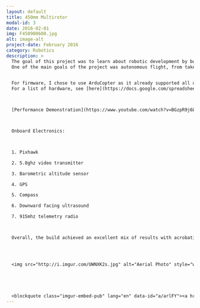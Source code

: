 ```yaml
---
layout: default
title: 450mm Multirotor
modal-id: 3
date: 2016-02-01
img: F450900600.jpg
alt: image-alt
project-date: February 2016
category: Robotics
description: >
  The goal of this project was to learn about robotic development by building my own multirotor.
  One of the main goals of the project was autonomous flight, from takeoff to landing. 
  

  For firmware, I chose to use ArduCopter as it already supported all of these features. 
  For a list of hardware, see [here](https://docs.google.com/spreadsheets/d/1mEt1_eJSIiduIqlckn3DclfPrjCSxVvRpn57FSve-7M/edit?usp=sharing).



  [Performance Demonstration](https://www.youtube.com/watch?v=BGzpR9j6Lq4)



  Onboard Electronics:



  1. Pixhawk

  2. 5.8ghz video transmitter

  3. Barometric altitude sensor

  4. GPS

  5. Compass

  6. Downward facing ultrasound

  7. 915mhz telemetry radio



  Overall, the build achieved an excellent mix of results with acrobatic abilities, autonomous flight, stability in high winds, and portability. 



  
  <img src="http://i.imgur.com/UWNXK2s.jpg" alt="Aerial Photo" style="width: 80%;"/>





  <blockquote class="imgur-embed-pub" lang="en" data-id="a/arlFY"><a href="//imgur.com/a/arlFY">View post on imgur.com</a></blockquote><script async src="//s.imgur.com/min/embed.js" charset="utf-8"></script>
---
```

